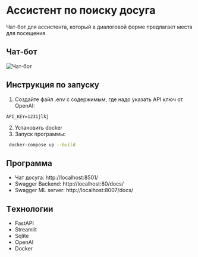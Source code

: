 
# Ассистент по поиску досуга

Чат-бот для ассистента, который в диалоговой форме предлагает места для посещения.

## Чат-бот
![Чат-бот](/image/example_programm.jpg)

## Инструкция по запуску

1. Создайте файл .env с содержимым, где надо указать API ключ от OpenAI:
```
API_KEY=1231jlkj 
```
2. Установить docker
3. Запуск программы:
```bash
 docker-compose up --build
```


## Программа
- Чат досуга: http://localhost:8501/
- Swagger Backend: http://localhost:80/docs/
- Swagger ML server: http://localhost:8007/docs/


## Тeхнологии
- FastAPI
- Streamlit
- Sqlite
- OpenAI
- Docker

